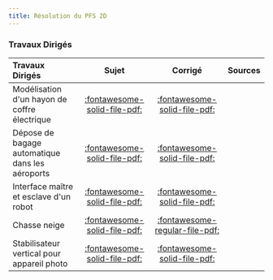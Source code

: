 ```yaml
---
title: Résolution du PFS 2D 
---
```


### Travaux Dirigés 
 
| Travaux Dirigés | Sujet | Corrigé | Sources  | 
| :-------------- | :---: | :-----: | :------: | 
| Modélisation d'un hayon de coffre électrique | [:fontawesome-solid-file-pdf:](http://xpessoles-cpge.fr/pdf/Cy_11_Ch_03_PFS_2D_TD_01_Hayon_Sujet.pdf) | [:fontawesome-solid-file-pdf:](http://xpessoles-cpge.fr/pdf/Cy_11_Ch_03_PFS_2D_TD_01_Hayon_Corrige.pdf) | 
| Dépose de bagage automatique dans les aéroports | [:fontawesome-solid-file-pdf:](http://xpessoles-cpge.fr/pdf/Cy_11_Ch_03_PFS_2D_TD_02_DBA_Sujet.pdf) | [:fontawesome-solid-file-pdf:](http://xpessoles-cpge.fr/pdf/Cy_11_Ch_03_PFS_2D_TD_02_DBA_Corrige.pdf) | 
| Interface maître et esclave d'un robot | [:fontawesome-solid-file-pdf:](http://xpessoles-cpge.fr/pdf/Cy_11_Ch_03_PFS_2D_TD_03_Hoeken_Sujet.pdf) | [:fontawesome-solid-file-pdf:](http://xpessoles-cpge.fr/pdf/Cy_11_Ch_03_PFS_2D_TD_03_Hoeken_Corrige.pdf) | 
| Chasse neige | [:fontawesome-solid-file-pdf:](http://xpessoles-cpge.fr/pdf/Cy_11_Ch_03_PFS_2D_TD_04_ChasseNeige_Sujet.pdf) | [:fontawesome-regular-file-pdf:](http://xpessoles-cpge.fr/pdf/Cy_11_Ch_03_PFS_2D_TD_04_ChasseNeige_Corrige.pdf) | 
| Stabilisateur vertical pour appareil photo | [:fontawesome-solid-file-pdf:](http://xpessoles-cpge.fr/pdf/Cy_11_Ch_03_PFS_2D_TD_05_StabilisateurVertical_Sujet.pdf) | [:fontawesome-solid-file-pdf:](http://xpessoles-cpge.fr/pdf/Cy_11_Ch_03_PFS_2D_TD_05_StabilisateurVertical_Corrige.pdf) | 

